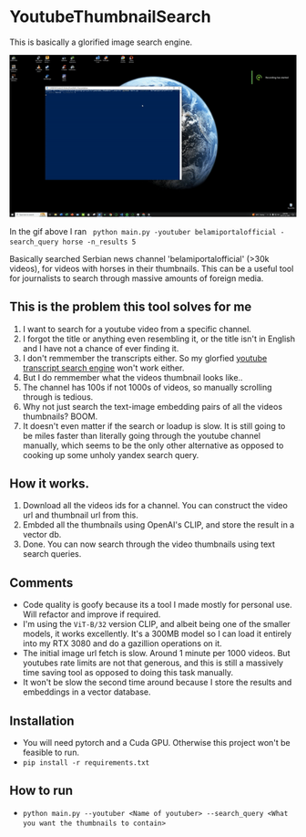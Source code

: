 ﻿# YoutubeThumbnailSearch

This is basically a glorified image search engine. 

![gif](https://github.com/FardinAhsan146/YoutubeThumbnailSearch/blob/master/docs/show.gif)

In the gif above I ran ` python main.py -youtuber belamiportalofficial -search_query horse -n_results 5` 

Basically searched  Serbian news channel 'belamiportalofficial' (>30k videos), for videos with horses in their thumbnails. This can be a useful tool for journalists to search through massive amounts of foreign media. 

## This is the problem this tool solves for me 
1. I want to search for a youtube video from a specific channel. 
2. I forgot the title or anything even resembling it, or the title isn't in English and I have not a chance of ever finding it.
3. I don't remmember the transcripts either. So my glorfied [youtube transcript search engine](https://github.com/FardinAhsan146/TalkToYoutuber) won't work either.
4. But I do remmember what the videos thumbnail looks like..
5. The channel has 100s if not 1000s of videos, so manually scrolling through is tedious. 
6. Why not just search the text-image embedding pairs of all the videos thumbnails? BOOM.
7. It doesn't even matter if the search or loadup is slow. It is still going to be miles faster than literally going through the youtube channel manually, which seems to be the only other alternative as opposed to cooking up some unholy yandex search query. 

## How it works. 
1. Download all the videos ids for a channel. You can construct the video url and thumbnail url from this. 
2. Embded all the thumbnails using OpenAI's CLIP, and store the result in a vector db. 
3. Done. You can now search through the video thumbnails using text search queries. 

## Comments 
* Code quality is goofy because its a tool I made mostly for personal use. Will refactor and improve if required.
* I'm using the `ViT-B/32` version CLIP, and albeit being one of the smaller models, it works excellently. It's a 300MB model so I can load it entirely into my RTX 3080 and do a gazillion operations on it. 
* The initial image url fetch is slow. Around 1 minute per 1000 videos. But youtubes rate limits are not that generous, and this is still a massively time saving tool as opposed to doing this task manually. 
* It won't be slow the second time around because I store the results and embeddings in a vector database. 

## Installation
* You will need pytorch and a Cuda GPU. Otherwise this project won't be feasible to run. 
* `pip install -r requirements.txt`

## How to run
* `python main.py --youtuber <Name of youtuber> --search_query <What you want the thumbnails to contain>`
